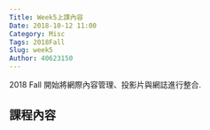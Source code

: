```yaml
---
Title: Week5上課內容
Date: 2018-10-12 11:00
Category: Misc
Tags: 2018Fall
Slug: week5
Author: 40623150
---
```


2018 Fall 開始將網際內容管理、投影片與網誌進行整合.

<!-- PELICAN_END_SUMMARY -->

課程內容
----


